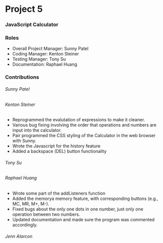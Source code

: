 # Project 5
### JavaScript Calculator

### Roles
* Overall Project Manager: Sunny Patel
* Coding Manager: Kenton Steiner
* Testing Manager: Tony Su
* Documentation: Raphael Huang

### Contributions
###### Sunny Patel
###### Kenton Steiner
- Reprogrammed the evalutation of expressions to make it cleaner.  
- Various bug fixing involving the order that operations and numbers are input into the calculator.  
- Pair programmed the CSS styling of the Calculator in the web browser with Sunny.  
- Wrote the Javascript for the history feature
- Added a backspace (DEL) button functionality
###### Tony Su
###### Raphael Huang
- Wrote some part of the addListeners function  
- Added the memorya memory feature, with corresponding buttons (e.g., MC, MR, M+, M-).
- Fixed bugs about the only one dots in one number, just only one operation between two numbers.
- Updated documentation and made sure the program was commented accordingly.
###### Jenn Alarcon
